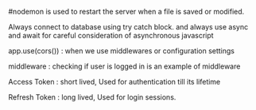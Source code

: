 #nodemon is used to restart the server when a file is saved or modified.

Always connect to database using try catch block. and always use async and await for careful consideration of asynchronous javascript

app.use(cors()) : when we use middlewares or configuration settings

middleware : checking if user is logged in is an example of middleware


Access Token :  short lived, Used for authentication till its lifetime

Refresh Token : long lived, Used for login sessions.